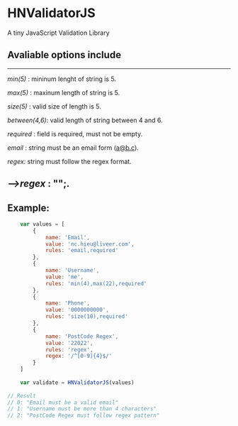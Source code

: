 # HNValidatorJS #
A tiny JavaScript Validation Library

## Avaliable options include ##
 -------------------------------------------------------
 _min(5)_ : mininum lenght of string is 5.
 
 _max(5)_ : maxinum length of string is 5.
 
 _size(5)_ : valid size of length is 5.
 
 _between(4,6)_: valid length of string between 4 and 6.
 
 _required_ : field is required, must not be empty.
 
 _email_ : string must be an email form (a@b.c).
 
 _regex:_ string must follow the regex format.
 
   _-->regex_ : "<pattern>";.
 -------------------------------------------------------

## Example: ##
```javascript
    var values = [
        {
            name: 'Email',
            value: 'nc.hieu@liveer.com',
            rules: 'email,required'
        },
        {
            name: 'Username',
            value: 'me',
            rules: 'min(4),max(22),required'
        },
        {
            name: 'Phone',
            value: '0000000000',
            rules: 'size(10),required'
        },
        {
            name: 'PostCode Regex',
            value: '22022',
            rules: 'regex',
            regex: '/^[0-9]{4}$/'
        }
    ]
    
    var validate = HNValidatorJS(values)
    
// Result
// 0: "Email must be a valid email"
// 1: "Username must be more than 4 characters"
// 2: "PostCode Regex must follow regex pattern"
```
